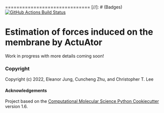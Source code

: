 ==============================
[//]: # (Badges)
[![GitHub Actions Build Status](https://github.com/RangamaniLabUCSD/ActuAtorForceEstimation/workflows/CI/badge.svg)](https://github.com/RangamaniLabUCSD/ActuAtorForceEstimation/actions?query=workflow%3ACI)
# Estimation of forces induced on the membrane by ActuAtor

Work in progress with more details coming soon!

### Copyright

Copyright (c) 2022, Eleanor Jung, Cuncheng Zhu, and Christopher T. Lee

#### Acknowledgements
 
Project based on the 
[Computational Molecular Science Python Cookiecutter](https://github.com/molssi/cookiecutter-cms) version 1.6.
